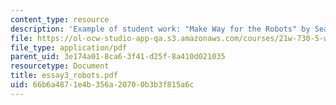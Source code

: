 ```yaml
---
content_type: resource
description: 'Example of student work: "Make Way for the Robots" by Sean Faulk.'
file: https://ol-ocw-studio-app-qa.s3.amazonaws.com/courses/21w-730-5-writing-on-contemporary-issues-imagining-the-future-fall-2007/66b6a4871e4b356a20700b3b3f815a6c_essay3_robots.pdf
file_type: application/pdf
parent_uid: 3e174a01-8ca6-3f41-d25f-8a410d021035
resourcetype: Document
title: essay3_robots.pdf
uid: 66b6a487-1e4b-356a-2070-0b3b3f815a6c
---
```


